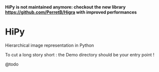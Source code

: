 **HiPy is not maintained anymore: checkout the new library https://github.com/PerretB/Higra with improved performances**

# HiPy
Hierarchical image representation in Python

To cut a long story short : the Demo directory should be your entry point !

@todo
